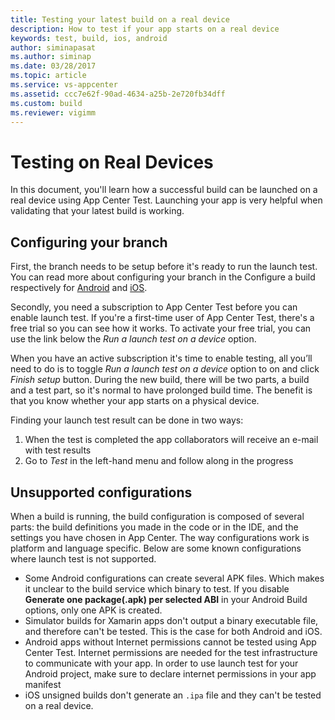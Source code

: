 ```yaml
---
title: Testing your latest build on a real device
description: How to test if your app starts on a real device
keywords: test, build, ios, android
author: siminapasat
ms.author: siminap
ms.date: 03/28/2017
ms.topic: article
ms.service: vs-appcenter
ms.assetid: ccc7e62f-90ad-4634-a25b-2e720fb34dff 
ms.custom: build
ms.reviewer: vigimm
---
```


# Testing on Real Devices

In this document, you'll learn how a successful build can be launched on a real device using App Center Test. Launching your app is very helpful when validating that your latest build is working.

## Configuring your branch

First, the branch needs to be setup before it's ready to run the launch test. You can read more about configuring your branch in the Configure a build respectively for [Android](~/build/android/first-build.md) and [iOS](~/build/ios/first-build.md).

Secondly, you need a subscription to App Center Test before you can enable launch test. If you're a first-time user of App Center Test, there's a free trial so you can see how it works. To activate your free trial, you can use the link below the *Run a launch test on a device* option.

When you have an active subscription it's time to enable testing, all you’ll need to do is to toggle *Run a launch test on a device* option to on and click *Finish setup* button. During the new build, there will be two parts, a build and a test part, so it's normal to have prolonged build time. The benefit is that you know whether your app starts on a physical device.

Finding your launch test result can be done in two ways:

1. When the test is completed the app collaborators will receive an e-mail with test results
2. Go to *Test* in the left-hand menu and follow along in the progress

## Unsupported configurations

When a build is running, the build configuration is composed of several parts: the build definitions you made in the code or in the IDE, and the settings you have chosen in App Center. The way configurations work is platform and language specific. Below are some known configurations where launch test is not supported.

* Some Android configurations can create several APK files. Which makes it unclear to the build service which binary to test. If you disable **Generate one package(.apk) per selected ABI** in your Android Build options, only one APK is created.
* Simulator builds for Xamarin apps don't output a binary executable file, and therefore can't be tested. This is the case for both Android and iOS.
* Android apps without Internet permissions cannot be tested using App Center Test. Internet permissions are needed for the test infrastructure to communicate with your app. In order to use launch test for your Android project, make sure to declare internet permissions in your app manifest
* iOS unsigned builds don't generate an `.ipa` file and they can't be tested on a real device.
